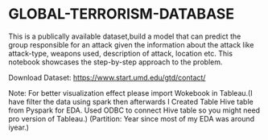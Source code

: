 # GLOBAL-TERRORISM-DATABASE

This is a publically available dataset,build a model that can predict the group responsible for an attack given the information about the attack like attack-type, weapons used, description of attack, location etc. This notebook showcases the step-by-step approach to the problem.

Download Dataset: https://www.start.umd.edu/gtd/contact/

Note: For better visualization effect please import Wokebook in Tableau.(I have filter the data using spark then afterwards I Created Table Hive table from Pyspark for EDA. Used ODBC to connect Hive table so you might need pro version of Tableau.) 
(Partition: Year since most of my EDA was around iyear.)
